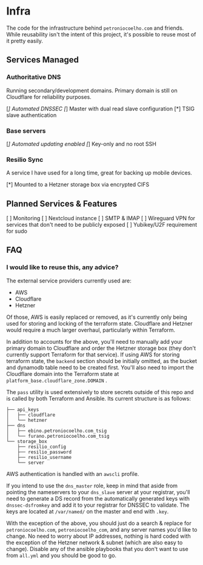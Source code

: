 # Infra
The code for the infrastructure behind `petroniocoelho.com` and friends. While reusability isn't the intent of this project, it's possible to reuse most of it pretty easily.

## Services Managed

### **Authoritative DNS**
Running secondary/development domains. Primary domain is still on Cloudflare for reliability purposes.

[*] Automated DNSSEC
[*] Master with dual read slave configuration
[*] TSIG slave authentication

### **Base servers**
[*] Automated updating enabled
[*] Key-only and no root SSH

### **Resilio Sync**
A service I have used for a long time, great for backing up mobile devices.

[*] Mounted to a Hetzner storage box via encrypted CIFS

## Planned Services & Features

[ ] Monitoring
[ ] Nextcloud instance
[ ] SMTP & IMAP
[ ] Wireguard VPN for services that don't need to be publicly exposed
[ ] Yubikey/U2F requirement for sudo

## FAQ

### **I would like to reuse this, any advice?**
The external service providers currently used are:

* AWS
* Cloudflare
* Hetzner

Of those, AWS is easily replaced or removed, as it's currently only being used for storing and locking of the terraform state. Cloudflare and Hetzner would require a much larger overhaul, particularly within Terraform.

In addition to accounts for the above, you'll need to manually add your primary domain to Cloudflare and order the Hetzner storage box (they don't currently support Terraform for that service). If using AWS for storing terraform state, the `backend` section should be initially omitted, as the bucket and dynamodb table need to be created first. You'll also need to import the Cloudflare domain into the Terraform state at `platform_base.cloudflare_zone.DOMAIN` .

The `pass` utility is used extensively to store secrets outside of this repo and is called by both Terraform and Ansible. Its current structure is as follows:

```
├── api_keys
│   ├── cloudflare
│   └── hetzner
├── dns
│   ├── ebino.petroniocoelho.com_tsig
│   └── furano.petroniocoelho.com_tsig
└── storage_box
    ├── resilio_config
    ├── resilio_password
    ├── resilio_username
    └── server
```

AWS authentication is handled with an `awscli` profile.

If you intend to use the `dns_master` role, keep in mind that aside from pointing the nameservers to your `dns_slave` server at your registrar, you'll need to generate a DS record from the automatically generated keys with `dnssec-dsfromkey` and add it to your registrar for DNSSEC to validate. The keys are located at `/var/named/` on the master and end with `.key`.

With the exception of the above, you should just do a search & replace for `petroniocoelho.com`, `petroniocoelho_com`, and any server names you'd like to change. No need to worry about IP addresses, nothing is hard coded with the exception of the Hetzner network & subnet (which are also easy to change). Disable any of the ansible playbooks that you don't want to use from `all.yml` and you should be good to go.
